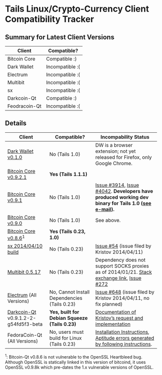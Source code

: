Tails Linux/Crypto-Currency Client Compatibility Tracker
========================================================

## Summary for Latest Client Versions

Client        | Compatible?
------------- | -----------
Bitcoin Core  | Compatible :)
Dark Wallet   | Incompatible :(
Electrum      |  Incompatible :(
Multibit      | Incompatible :(
sx            | Incompatible :(
Darkcoin-Qt   | Compatible :)
Feodracoin-Qt | Incompatible :(

## Details


Client                                                                              | Compatible? | Incompability Status
----------------------------------------------------------------------------------- | ----------- | --------------------
[Dark Wallet v0.1.0](http://darkwallet.is)                                          | No (Tails 1.0) | DW is a browser extension; not yet released for Firefox, only Google Chrome.
[Bitcoin Core v0.9.2.1](https://bitcoin.org/en/release/v0.9.2.1)             | <strong>Yes (Tails 1.1.1)</strong> | 
[Bitcoin Core v0.9.1](https://bitcoin.org/en/release/v0.9.1)                 | No (Tails 1.0) | [Issue #3914](https://github.com/bitcoin/bitcoin/pull/3914), [Issue #4042](https://github.com/bitcoin/bitcoin/pull/4042). <strong>Developers have produced working dev binary for Tails 1.0 ([see e-mail](http://sourceforge.net/p/bitcoin/mailman/message/32284664/)).</strong>
[Bitcoin Core v0.9.0](https://bitcoin.org/en/release/v0.9.0)                 | No (Tails 1.0) | See above.
[Bitcoin Core v0.8.6](https://bitcoin.org/en/release/v0.8.6)<sup>1</sup>     | <strong>Yes (Tails 0.23, 1.0)</strong> | 
[sx 2014/04/10 build](https://github.com/spesmilo/sx/commit/c6768c37461217fd69f5a3f6ba239c9993b814ae) | No (Tails 0.23) | <a href="https://github.com/spesmilo/sx/issues/54">Issue #54</a> (issue filed by Kristov 2014/04/11)
[Multibit 0.5.17](https://multibit.org/releases/multibit-0.5.17/release.txt) | No (Tails 0.23) | Dependency does not support SOCKS proxies as of 2014/01/21. <a href="http://bitcoin.stackexchange.com/questions/12840/can-multibit-be-set-to-use-a-socks-proxy-on-osx">Stack exchange link</a>, <a href="https://github.com/jim618/multibit/issues/272">Issue #272</a>
[Electrum](https://electrum.org/) (All Versions)                             | No, Cannot Install Dependencies (Tails 0.23) | <a href="https://github.com/spesmilo/electrum/issues/648"> Issue #648</a> (issue filed by Kristov 2014/04/11, no fix planned)
[Darkcoin-Qt](http://darkcoin.io/downloads/Darkcoin_squeeze_32bit.tar.gz&quot;) v0.9.1.2-2-g54fd5f3-beta | <strong>Yes, built for Debian Squeeze (Tails 0.23)</strong> | <a href="http://www.reddit.com/r/DRKCoin/comments/22z3ee/build_darkcoin_for_tails_linux/">Documentation of Kristov&#8217;s request and implementation</a>
FedoraCoin-Qt (All Versions)                                                        | No, users must build for Linux (Tails 0.23) | <a href="https://github.com/fedoracoin/fedoracoin/blob/master/doc/readme-qt.rst">Installation Instructions</a>, <a href="http://paste.ubuntu.com/7247896/">Aptitude errors generated by following instructions</a>.

<sup>1</sup>: Bitcoin-Qt v0.8.6 is not vulnerable to the OpenSSL Heartbleed bug. Although OpenSSL is statically linked in this version of bitcoind, it uses OpenSSL v0.9.8k which pre-dates the 1.x vulnerable versions of OpenSSL.

